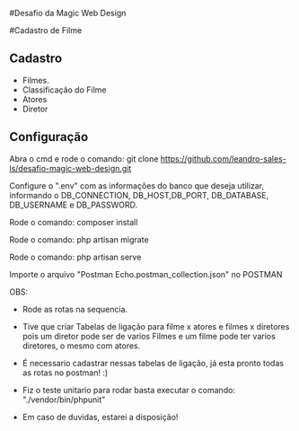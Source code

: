#Desafio da Magic Web Design

#Cadastro de Filme

## Cadastro

-   Filmes.
-   Classificação do Filme
-   Atores
-   Diretor

## Configuração

Abra o cmd e rode o comando: git clone https://github.com/leandro-sales-ls/desafio-magic-web-design.git

Configure o ".env" com as informações do banco que deseja utilizar, informando o DB_CONNECTION, DB_HOST,DB_PORT, DB_DATABASE, DB_USERNAME e DB_PASSWORD.

Rode o comando: composer install

Rode o comando: php artisan migrate

Rode o comando: php artisan serve

Importe o arquivo "Postman Echo.postman_collection.json" no POSTMAN

OBS:

-   Rode as rotas na sequencia.
-   Tive que criar Tabelas de ligação para filme x atores e filmes x diretores pois um diretor pode ser de varios Filmes e um filme pode ter varios diretores, o mesmo com atores.
-   É necessario cadastrar nessas tabelas de ligação, já esta pronto todas as rotas no postman! :)

-   Fiz o teste unitario para rodar basta executar o comando: "./vendor/bin/phpunit"

-   Em caso de duvidas, estarei a disposição!
